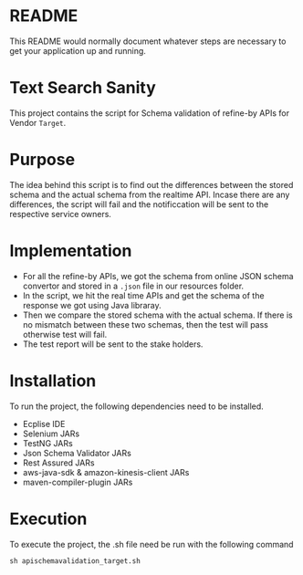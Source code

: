 # README
This README would normally document whatever steps are necessary to get your application up and running.

# Text Search Sanity
This project contains the script for Schema validation of refine-by APIs for Vendor `Target`.

# Purpose
The idea behind this script is to find out the differences between the stored schema and the actual schema from the realtime API. Incase there are any differences, the script will fail and the notificcation will be sent to the respective service owners.

# Implementation
- For all the refine-by APIs, we got the schema from online JSON schema convertor and stored in a `.json` file in our resources folder.
- In the script, we hit the real time APIs and get the schema of the response we got using Java libraray.
- Then we compare the stored schema with the actual schema. If there is no mismatch between these two schemas, then the test will pass otherwise test will fail.
- The test report will be sent to the stake holders.

# Installation
To run the project, the following dependencies need to be installed.

- Ecplise IDE
- Selenium JARs
- TestNG JARs
- Json Schema Validator JARs
- Rest Assured JARs
- aws-java-sdk & amazon-kinesis-client JARs
- maven-compiler-plugin JARs

# Execution
To execute the project, the .sh file need be run with the following command

```sh apischemavalidation_target.sh```

